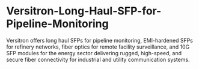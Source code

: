 # Versitron-Long-Haul-SFP-for-Pipeline-Monitoring
Versitron offers long haul SFPs for pipeline monitoring, EMI-hardened SFPs for refinery networks, fiber optics for remote facility surveillance, and 10G SFP modules for the energy sector delivering rugged, high-speed, and secure fiber connectivity for industrial and utility communication systems.

